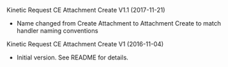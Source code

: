Kinetic Request CE Attachment Create V1.1 (2017-11-21)
* Name changed from Create Attachment to Attachment Create to match handler naming conventions

Kinetic Request CE Attachment Create V1 (2016-11-04)
 * Initial version.  See README for details.
